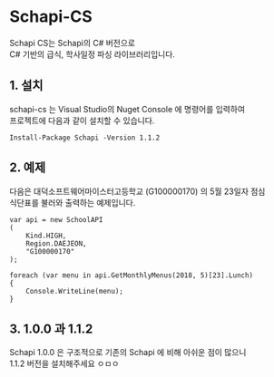 # Schapi-CS

Schapi CS는 Schapi의 C# 버전으로  
C# 기반의 급식, 학사일정 파싱 라이브러리입니다.  

## 1. 설치  

schapi-cs 는 Visual Studio의 Nuget Console 에 명령어를 입력하여    
프로젝트에 다음과 같이 설치할 수 있습니다.

```
Install-Package Schapi -Version 1.1.2
```

## 2. 예제

다음은 대덕소프트웨어마이스터고등학교 (G100000170) 의 5월 23일자 점심  
식단표를 불러와 출력하는 예제입니다.

```
var api = new SchoolAPI
(
    Kind.HIGH, 
    Region.DAEJEON, 
    "G100000170"
);

foreach (var menu in api.GetMonthlyMenus(2018, 5)[23].Lunch)
{
    Console.WriteLine(menu);
}
```

## 3. 1.0.0 과 1.1.2

Schapi 1.0.0 은 구조적으로 기존의 Schapi 에 비해 아쉬운 점이 많으니  
1.1.2 버전을 설치해주세요 ㅇㅁㅇ
